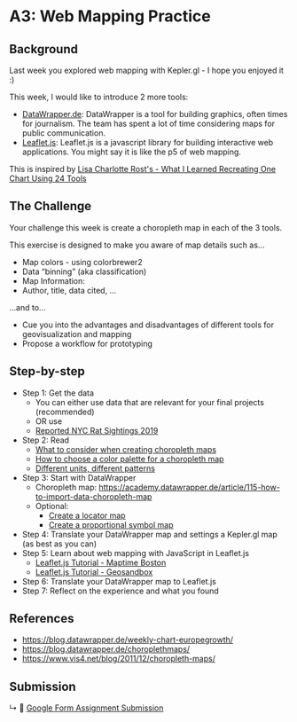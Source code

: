 # A3: Web Mapping Practice

## Background 
Last week you explored web mapping with Kepler.gl - I hope you enjoyed it :)

This week, I would like to introduce 2 more tools:
* [DataWrapper.de](https://www.datawrapper.de/): DataWrapper is a tool for building graphics, often times for journalism. The team has spent a lot of time considering maps for public communication.
* [Leaflet.js](https://leafletjs.com/): Leaflet.js is a javascript library for building interactive web applications. You might say it is like the p5 of web mapping. 

This is inspired by [Lisa Charlotte Rost's - What I Learned Recreating One Chart Using 24 Tools](https://source.opennews.org/articles/what-i-learned-recreating-one-chart-using-24-tools/)

## The Challenge

Your challenge this week is create a choropleth map in each of the 3 tools. 

This exercise is designed to make you aware of map details such as...
* Map colors - using colorbrewer2
* Data “binning” (aka classification) 
* Map Information:
* Author, title, data cited, … 

...and to...
* Cue you into the advantages and disadvantages of different tools for geovisualization and mapping
* Propose a workflow for prototyping

## Step-by-step

* Step 1: Get the data
  * You can either use data that are relevant for your final projects (recommended)
  * OR use
  * [Reported NYC Rat Sightings 2019]() 
* Step 2: Read 
  * [What to consider when creating choropleth maps](https://blog.datawrapper.de/choroplethmaps/)
  * [How to choose a color palette for a choropleth map](https://blog.datawrapper.de/how-to-choose-a-color-palette-for-choropleth-maps/)
  * [Different units, different patterns](https://blog.datawrapper.de/weekly-chart-europegrowth/)
* Step 3: Start with DataWrapper
  * Choropleth map: https://academy.datawrapper.de/article/115-how-to-import-data-choropleth-map
  * Optional: 
    * [Create a locator map](https://academy.datawrapper.de/article/161-how-to-create-a-locator-map)
    * [Create a proportional symbol map](https://academy.datawrapper.de/article/114-how-to-create-a-symbol-map-in-datawrapper)
* Step 4: Translate your DataWrapper map and settings a Kepler.gl map (as best as you can)
* Step 5: Learn about web mapping with JavaScript in Leaflet.js
  * [Leaflet.js Tutorial - Maptime Boston](https://maptimeboston.github.io/leaflet-intro/)
  * [Leaflet.js Tutorial - Geosandbox](https://joeyklee.github.io/geosandbox/)
* Step 6: Translate your DataWrapper map to Leaflet.js
* Step 7: Reflect on the experience and what you found


## References
* https://blog.datawrapper.de/weekly-chart-europegrowth/
* https://blog.datawrapper.de/choroplethmaps/
* https://www.vis4.net/blog/2011/12/choropleth-maps/ 


## Submission

↳ 💌 [Google Form Assignment Submission](https://forms.gle/1tAfHZXEejZDubHg9)


<!--
 * Using your collected data:
  * A foray into geospatial abstraction of spatial data and APIs: e.g. Routing, binning, isolines, place search, bezier curves, tin, // other libraries ml5? 
  * 
-->


<!-- 
* Spatial Abstraction: Routing, binning, isolines, place search, bezier curves, tin, // other libraries ml5?

 -->